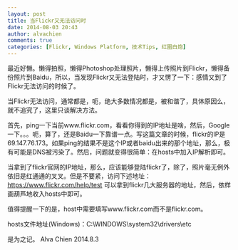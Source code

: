 ```yaml
---
layout: post
title: 当Flickr又无法访问时
date: 2014-08-03 20:43
author: alvachien
comments: true
categories: [Flickr, Windows Platform, 技术Tips, 红圈白炮]
---
```

最近好懒。懒得拍照，懒得Photoshop处理照片，懒得上传照片到Flickr，懒得备份照片到Baidu，所以，当发现Flickr又无法登陆时，才又愣了一下：感情又到了Flickr无法访问的时候了。

当Flickr无法访问，通常都是，呃，绝大多数情况都是，被和谐了，具体原因么，就不追究了，这里只谈解决方法。

首先，ping一下当前www.flickr.com，看看你得到的IP地址是啥，然后，Google一下。。。呃，算了，还是Baidu一下靠谱一点。写这篇文章的时候，flickr的IP是69.147.76.173。如果ping的结果不是这个IP或者baidu出来的那个地址，那么，极有可能是DNS被污染了。然后，问题就变得很简单：在hosts中加入IP解析即可。

当拿到了flickr官网的IP地址，那么，应该能够登陆flickr了，除了，照片毫无例外依旧是红通通的叉叉。但是不要紧，访问下述地址：https://www.flickr.com/help/test
可以拿到flickr几大服务器的地址，然后，依样画葫芦地收入hosts中即可。

值得提醒一下的是，host中需要填写www.flickr.com而不是flickr.com。

hosts文件地址(Windows)：C:\WINDOWS\system32\drivers\etc

是为之记。
Alva Chien
2014.8.3
